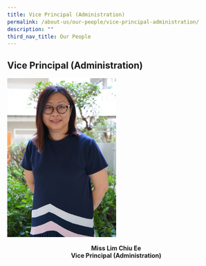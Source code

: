 ```yaml
---
title: Vice Principal (Administration)
permalink: /about-us/our-people/vice-principal-administration/
description: ""
third_nav_title: Our People
---
```

## **Vice Principal (Administration)**
<img src="/images/Miss%20Lim%20Chiu%20Ee.jpg" alt="" style="width:50%">

<b><center>Miss Lim Chiu Ee<br>Vice Principal (Administration)</center></b>
